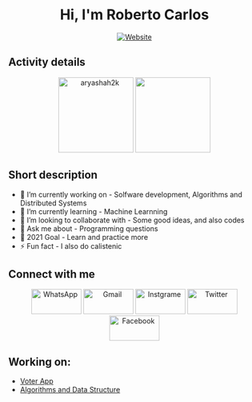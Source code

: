<div align=center>
 <h1>Hi, I'm Roberto Carlos</h1>

[![Website](https://img.shields.io/badge/Software--Engineering--Student-UTA-green?style=flat-square)](https://google.com)

</div>

##   Activity details
<p align="center">
 
<img align="" height='150px' src="https://github-readme-stats.vercel.app/api?username=aryashah2k&hide_title=true&show_icons=true&theme=radical" alt="aryashah2k" />
<img align="" height='150px' src="https://github-readme-stats.vercel.app/api/top-langs/?username=RobertoCarlosMedina&hide_title=false&layout=compact&theme=radical&count_private=true" />
</p>

## Short description
- 🔭 I’m currently working on - Solfware development, Algorithms and Distributed Systems
- 🌱 I’m currently learning - Machine Learnning
- 👯 I’m looking to collaborate with - Some good ideas, and also codes
- 💬 Ask me about - Programming questions
- 🥅 2021 Goal - Learn and practice more
- ⚡ Fun fact - I also do calistenic

## Connect with me
<p align="center">
     <a href="https://wa.me/+2385843604"><img alt="WhatsApp"  title="WhatsApp" src="https://www.vectorlogo.zone/logos/whatsapp/whatsapp-ar21.svg"   width="100" height="50" /></a>
     <a href="mailto:rmedina@uta.cv"><img alt="Gmail"  title="Gmail" src="https://www.vectorlogo.zone/logos/gmail/gmail-ar21.svg"   width="100" height="50" /></a>
     <a href="https://www.instagram.com/_roberto_rob/"><img title="Instgrame" src="https://www.vectorlogo.zone/logos/instagram/instagram-ar21.svg"   width="100" height="50" /></a>
     <a href="https://twitter.com/Roberto83255889"><img title="Twitter" src="https://www.vectorlogo.zone/logos/twitter/twitter-ar21.svg"   width="100" height="50" /></a>
     <a href="https://www.facebook.com/menssage.roberto.04.contact/"><img title="Facebook" src="https://www.vectorlogo.zone/logos/facebook/facebook-ar21.svg"   width="100" height="50" /></a>
</p>

##   Working on:
- [Voter App](https://github.com/RobertoCarlosMedina/voter-app)
- [Algorithms and Data Structure](https://github.com/RobertoCarlosMedina/AlgorDataStruct)

[linkedin]: https://www.linkedin.com/in/roberto-medina-28062318a/
